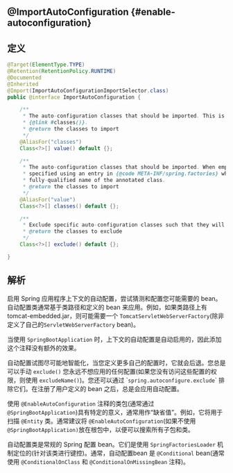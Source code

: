## @ImportAutoConfiguration {#enable-autoconfiguration}

## 定义

```java
@Target(ElementType.TYPE)
@Retention(RetentionPolicy.RUNTIME)
@Documented
@Inherited
@Import(ImportAutoConfigurationImportSelector.class)
public @interface ImportAutoConfiguration {

	/**
	 * The auto-configuration classes that should be imported. This is an alias for
	 * {@link #classes()}.
	 * @return the classes to import
	 */
	@AliasFor("classes")
	Class<?>[] value() default {};

	/**
	 * The auto-configuration classes that should be imported. When empty, the classes are
	 * specified using an entry in {@code META-INF/spring.factories} where the key is the
	 * fully-qualified name of the annotated class.
	 * @return the classes to import
	 */
	@AliasFor("value")
	Class<?>[] classes() default {};

	/**
	 * Exclude specific auto-configuration classes such that they will never be applied.
	 * @return the classes to exclude
	 */
	Class<?>[] exclude() default {};

}

```

## 解析

启用 Spring 应用程序上下文的自动配置，尝试猜测和配置您可能需要的 bean。自动配置类通常基于类路径和定义的 bean 来应用。例如，如果类路径上有 tomcat-embedded.jar，则可能需要一个 `TomcatServletWebServerFactory`\(除非定义了自己的`ServletWebServerFactory` bean\)。

当使用 `SpringBootApplication` 时，上下文的自动配置是自动启用的，因此添加这个注释没有额外的效果。

自动配置试图尽可能地智能化，当您定义更多自己的配置时，它就会后退。您总是可以手动 `exclude()` 您永远不想应用的任何配置\(如果您没有访问这些配置的权限，则使用 `excludeName()`\)。您还可以通过 \``spring.autoconfigure.exclude`\` 排除它们。在注册了用户定义的 bean 之后，总是会应用自动配置。

使用 `@EnableAutoConfiguration` 注释的类包\(通常通过 `@SpringBootApplication`\)具有特定的意义，通常用作“缺省值”。例如，它将用于扫描 `@Entity` 类。通常建议将 `@EnableAutoConfiguration`\(如果不使用 `@SpringBootApplication)`放在根包中，以便可以搜索所有子包和类。

自动配置类是常规的 Spring 配置 bean。它们是使用 `SpringFactoriesLoader` 机制定位的\(针对该类进行键控\)。通常，自动配置bean 是  `@Conditional` bean\(通常使用 `@ConditionalOnClass` 和 `@ConditionalOnMissingBean` 注释\)。

